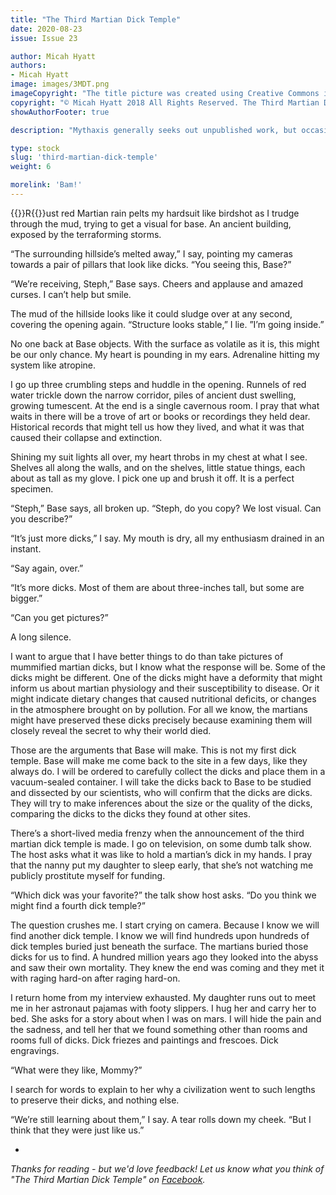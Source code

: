 ```yaml
---
title: "The Third Martian Dick Temple"
date: 2020-08-23
issue: Issue 23

author: Micah Hyatt
authors: 
- Micah Hyatt
image: images/3MDT.png
imageCopyright: "The title picture was created using Creative Commons images - many thanks to the following creators: [Layers](https://pixabay.com/illustrations/oil-painting-paint-painting-artist-5285514/), and [tomw77](https://pixabay.com/photos/columns-doorway-stone-arches-452590/)."
copyright: "© Micah Hyatt 2018 All Rights Reserved. The Third Martian Dick Temple was originally published in Daily Science Fiction."
showAuthorFooter: true

description: "Mythaxis generally seeks out unpublished work, but occasionally a story comes along that leaves the kind of impression that you want to land again. Micah Hyatt's perfectly crafted piece of flash fiction is just such a thing: a short, sharp, knock-out punch of a story, with a killer final line."

type: stock
slug: 'third-martian-dick-temple'
weight: 6

morelink: 'Bam!'
---
```


{{<glyph>}}R{{</glyph>}}ust red Martian rain pelts my hardsuit like birdshot as I trudge through the mud, trying to get a visual for base. An ancient building, exposed by the terraforming storms. 

“The surrounding hillside’s melted away,” I say, pointing my cameras towards a pair of pillars that look like dicks.  “You seeing this, Base?” 

“We’re receiving, Steph,” Base says. Cheers and applause and amazed curses. I can’t help but smile.

The mud of the hillside looks like it could sludge over at any second, covering the opening again. “Structure looks stable,” I lie. ”I’m going inside.”

No one back at Base objects. With the surface as volatile as it is, this might be our only chance. My heart is pounding in my ears. Adrenaline hitting my system like atropine.

I go up three crumbling steps and huddle in the opening. Runnels of red water trickle down the narrow corridor, piles of ancient dust swelling, growing tumescent. At the end is a single cavernous room. I pray that what waits in there will be a trove of art or books or recordings they held dear. Historical records that might tell us how they lived, and what it was that caused their collapse and extinction.  

Shining my suit lights all over, my heart throbs in my chest at what I see.  Shelves all along the walls, and on the shelves, little statue things, each about as tall as my glove. I pick one up and brush it off. It is a perfect specimen.

“Steph,” Base says, all broken up. “Steph, do you copy? We lost visual. Can you describe?”

“It’s just more dicks,” I say. My mouth is dry, all my enthusiasm drained in an instant. 

“Say again, over.”

“It’s more dicks. Most of them are about three-inches tall, but some are bigger.”

“Can you get pictures?”

A long silence.

I want to argue that I have better things to do than take pictures of mummified martian dicks, but I know what the response will be. Some of the dicks might be different. One of the dicks might have a deformity that might inform us about martian physiology and their susceptibility to disease. Or it might indicate dietary changes that caused nutritional deficits, or changes in the atmosphere brought on by pollution. For all we know, the martians might have preserved these dicks precisely because examining them will closely reveal the secret to why their world died. 

Those are the arguments that Base will make. This is not my first dick temple. Base will make me come back to the site in a few days, like they always do. I will be ordered to carefully collect the dicks and place them in a vacuum-sealed container. I will take the dicks back to Base to be studied and dissected by our scientists, who will confirm that the dicks are dicks. They will try to make inferences about the size or the quality of the dicks, comparing the dicks to the dicks they found at other sites. 

There’s a short-lived media frenzy when the announcement of the third martian dick temple is made. I go on television, on some dumb talk show. The host asks what it was like to hold a martian’s dick in my hands. I pray that the nanny put my daughter to sleep early, that she’s not watching me publicly prostitute myself for funding. 

“Which dick was your favorite?” the talk show host asks. “Do you think we might find a fourth dick temple?”

The question crushes me. I start crying on camera. Because I know we will find another dick temple. I know we will find hundreds upon hundreds of dick temples buried just beneath the surface. The martians buried those dicks for us to find. A hundred million years ago they looked into the abyss and saw their own mortality. They knew the end was coming and they met it with raging hard-on after raging hard-on. 

I return home from my interview exhausted. My daughter runs out to meet me in her astronaut pajamas with footy slippers. I hug her and carry her to bed. She asks for a story about when I was on mars. I will hide the pain and the sadness, and tell her that we found something other than rooms and rooms full of dicks. Dick friezes and paintings and frescoes. Dick engravings. 

“What were they like, Mommy?”

I search for words to explain to her why a civilization went to such lengths to preserve their dicks, and nothing else. 

“We’re still learning about them,” I say. A tear rolls down my cheek. “But I think that they were just like us.”

-

*Thanks for reading - but we'd love feedback! Let us know what you think of "The Third Martian Dick Temple" on [Facebook](https://www.facebook.com/MythaxisMagazine/posts/103848768202791).*
